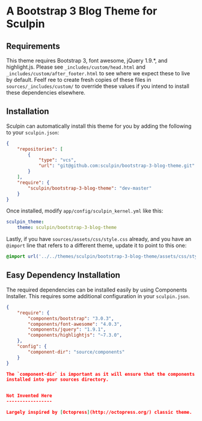 A Bootstrap 3 Blog Theme for Sculpin
====================================

Requirements
------------

This theme requires Bootstrap 3, font awesome, jQuery 1.9.*, and highlight.js.
Please see `_includes/custom/head.html` and `_includes/custom/after_footer.html`
to see where we expect these to live by default. Feelf ree to create fresh
copies of these files in `sources/_includes/custom/` to override these values if
you intend to install these dependencies elsewhere.

Installation
------------

Sculpin can automatically install this theme for you by adding the following to
your `sculpin.json`:

```json
{
    "repositories": [
        {
            "type": "vcs",
            "url": "git@github.com:sculpin/bootstrap-3-blog-theme.git"
        }
    ],
    "require": {
        "sculpin/bootstrap-3-blog-theme": "dev-master"
    }
}
```

Once installed, modify `app/config/sculpin_kernel.yml` like this:

```yaml
sculpin_theme:
    theme: sculpin/bootstrap-3-blog-theme
```

Lastly, if you have `sources/assets/css/style.css` already, and you have an
`@import` line that refers to a different theme, update it to point to this one:

```css
@import url('../../themes/sculpin/bootstrap-3-blog-theme/assets/css/style.css');
```

Easy Dependency Installation
----------------------------

The required dependencies can be installed easily by using Components Installer.
This requires some additional configuration in your `sculpin.json`.

```json
{
    "require": {
        "components/bootstrap": "3.0.3",
        "components/font-awesome": "4.0.3",
        "components/jquery": "1.9.1",
        "components/highlightjs": "~7.3.0",
    },
    "config": {
        "component-dir": "source/components"
    }
}

The `component-dir` is important as it will ensure that the components are
installed into your sources directory.


Not Invented Here
-----------------

Largely inspired by [Octopress](http://octopress.org/) classic theme.
